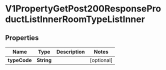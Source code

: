 

# V1PropertyGetPost200ResponseProductListInnerRoomTypeListInner


## Properties

| Name | Type | Description | Notes |
|------------ | ------------- | ------------- | -------------|
|**typeCode** | **String** |  |  [optional] |




